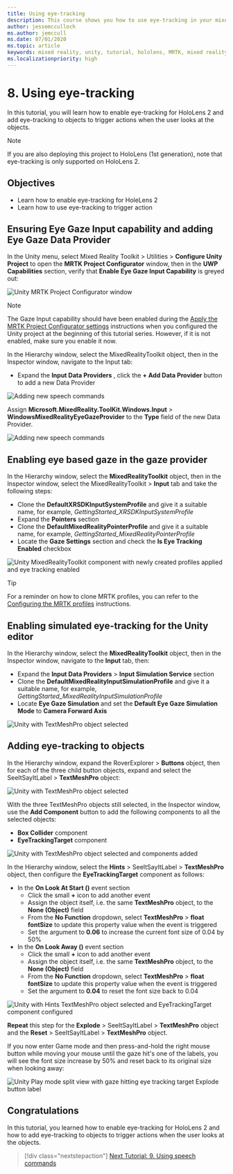 ```yaml
---
title: Using eye-tracking
description: This course shows you how to use eye-tracking in your mixed reality apps with the Mixed Reality Toolkit (MRTK).
author: jessemcculloch
ms.author: jemccull
ms.date: 07/01/2020
ms.topic: article
keywords: mixed reality, unity, tutorial, hololens, MRTK, mixed reality toolkit, UWP, eye-tracking
ms.localizationpriority: high
---
```


# 8. Using eye-tracking

In this tutorial, you will learn how to enable eye-tracking for HoloLens 2 and add eye-tracking to objects to trigger actions when the user looks at the objects.

> [!NOTE]
> If you are also deploying this project to HoloLens (1st generation), note that eye-tracking is only supported on HoloLens 2.

## Objectives

* Learn how to enable eye-tracking for HoleLens 2
* Learn how to use eye-tracking to trigger action

## Ensuring Eye Gaze Input capability and adding Eye Gaze Data Provider

In the Unity menu, select Mixed Reality Toolkit > Utilities > **Configure Unity Project** to open the **MRTK Project Configurator** window, then in the **UWP Capabilities** section, verify that **Enable Eye Gaze Input Capability** is greyed out:

![Unity MRTK Project Configurator window](images/mr-learning-base/base-08-section1-step1-1.png)

> [!NOTE]
> The Gaze Input capability should have been enabled during the [Apply the MRTK Project Configurator settings](mr-learning-base-02.md#selecting-mrtk-and-project-settings) instructions when you configured the Unity project at the beginning of this tutorial series. However, if it is not enabled, make sure you enable it now.

In the Hierarchy window, select the MixedRealityToolkit object, then in the Inspector window, navigate to the Input tab:

* Expand the **Input Data Providers** , click the **+ Add Data Provider** button to add a new Data Provider

![Adding new speech commands](images/mr-learning-base/base-08-section1-step1-2.png)

Assign **Microsoft.MixedReality.ToolKit.Windows.Input** > **WindowsMixedRealityEyeGazeProvider** to the **Type** field of the new Data Provider.

![Adding new speech commands](images/mr-learning-base/base-08-section1-step1-3.png)

## Enabling eye based gaze in the gaze provider

In the Hierarchy window, select the **MixedRealityToolkit** object, then in the Inspector window, select the MixedRealityToolkit > **Input** tab and take the following steps:

* Clone the **DefaultXRSDKInputSystemProfile** and give it a suitable name, for example, _GettingStarted_XRSDKInputSystemProfile_
* Expand the **Pointers** section
* Clone the **DefaultMixedRealityPointerProfile** and give it a suitable name, for example, _GettingStarted_MixedRealityPointerProfile_
* Locate the **Gaze Settings** section and check the **Is Eye Tracking Enabled** checkbox

![Unity MixedRealityToolkit component with newly created profiles applied and eye tracking enabled](images/mr-learning-base/base-08-section2-step1-1.png)

> [!TIP]
> For a reminder on how to clone MRTK profiles, you can refer to the [Configuring the MRTK profiles](mr-learning-base-03.md) instructions.

## Enabling simulated eye-tracking for the Unity editor

In the Hierarchy window, select the **MixedRealityToolkit** object, then in the Inspector window, navigate to the **Input** tab, then:

* Expand the **Input Data Providers** > **Input Simulation Service** section
* Clone the **DefaultMixedRealityInputSimulationProfile** and give it a suitable name, for example, _GettingStarted_MixedRealityInputSimulationProfile_
* Locate **Eye Gaze Simulation** and set the **Default Eye Gaze Simulation Mode** to **Camera Forward Axis**

![Unity with TextMeshPro object selected](images/mr-learning-base/base-08-section3-step1-1.png)

## Adding eye-tracking to objects

In the Hierarchy window, expand the RoverExplorer > **Buttons** object, then for each of the three child button objects, expand and select the SeeItSayItLabel > **TextMeshPro** object:

![Unity with TextMeshPro object selected](images/mr-learning-base/base-08-section4-step1-1.png)

With the three TextMeshPro objects still selected, in the Inspector window, use the **Add Component** button to add the following components to all the selected objects:

* **Box Collider** component
* **EyeTrackingTarget** component

![Unity with TextMeshPro object selected and components added](images/mr-learning-base/base-08-section4-step1-2.png)

In the Hierarchy window, select the **Hints** > SeeItSayItLabel > **TextMeshPro** object, then configure the **EyeTrackingTarget** component as follows:

* In the **On Look At Start ()** event section
  * Click the small **+** icon to add another event
  * Assign the object itself, i.e. the same **TextMeshPro** object, to the **None (Object)** field
  * From the **No Function** dropdown, select **TextMeshPro** > **float fontSize** to update this property value when the event is triggered
  * Set the argument to **0.06** to increase the current font size of 0.04 by 50%
* In the **On Look Away ()** event section
  * Click the small **+** icon to add another event
  * Assign the object itself, i.e. the same **TextMeshPro** object, to the **None (Object)** field
  * From the **No Function** dropdown, select **TextMeshPro** > **float fontSize** to update this property value when the event is triggered
  * Set the argument to **0.04** to reset the font size back to 0.04

![Unity with Hints TextMeshPro object selected and EyeTrackingTarget component configured](images/mr-learning-base/base-08-section4-step1-3.png)

**Repeat** this step for the **Explode** > SeeItSayItLabel > **TextMeshPro** object and the **Reset** > SeeItSayItLabel > **TextMeshPro** object.

If you now enter Game mode and then press-and-hold the right mouse button while moving your mouse until the gaze hit's one of the labels, you will see the font size increase by 50% and reset back to its original size when looking away:

![Unity Play mode split view with gaze hitting eye tracking target Explode button label](images/mr-learning-base/base-08-section4-step1-4.png)

## Congratulations

In this tutorial, you learned how to enable eye-tracking for HoloLens 2 and how to add eye-tracking to objects to trigger actions when the user looks at the objects.

> [!div class="nextstepaction"]
> [Next Tutorial: 9. Using speech commands](mr-learning-base-09.md)
